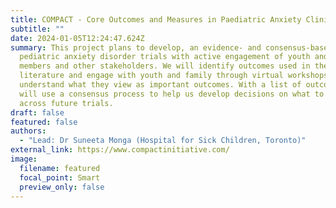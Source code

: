 ```yaml
---
title: COMPACT - Core Outcomes and Measures in Paediatric Anxiety Clinical Trials
subtitle: ""
date: 2024-01-05T12:24:47.624Z
summary: This project plans to develop, an evidence- and consensus-based COS for
  pediatric anxiety disorder trials with active engagement of youth and family
  members and other stakeholders. We will identify outcomes used in the
  literature and engage with youth and family through virtual workshops, to
  understand what they view as important outcomes. With a list of outcomes, we
  will use a consensus process to help us develop decisions on what to measure
  across future trials.
draft: false
featured: false
authors:
  - "Lead: Dr Suneeta Monga (Hospital for Sick Children, Toronto)"
external_link: https://www.compactinitiative.com/
image:
  filename: featured
  focal_point: Smart
  preview_only: false
---
```

